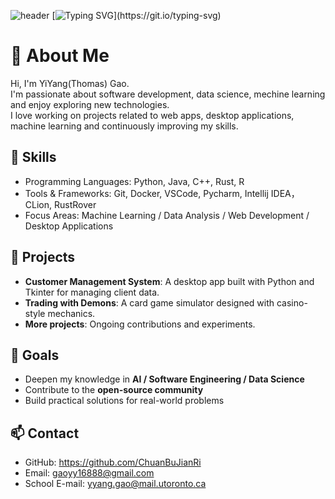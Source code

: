 
![header](https://capsule-render.vercel.app/api?type=waving&color=gradient&height=200&section=header&text=Hello!%20I'm%20YiYang%20(Thomas)%20👋&fontSize=40)
[![Typing SVG](https://readme-typing-svg.demolab.com?font=Fira+Code&size=28&pause=1000&color=F75C7E&center=true&vCenter=true&width=600&lines=Welcome+to+my+GitHub!;AI+%7C+Computer+Science+Enthusiast;Always+learning+new+things...)](https://git.io/typing-svg)

# 👋 About Me

Hi, I'm YiYang(Thomas) Gao.  
I'm passionate about software development, data science, mechine learning and enjoy exploring new technologies.  
I love working on projects related to  web apps, desktop applications, machine learning and continuously improving my skills.

## 🚀 Skills
- Programming Languages: Python, Java, C++, Rust, R
- Tools & Frameworks: Git, Docker, VSCode, Pycharm, Intellij IDEA， CLion, RustRover
- Focus Areas: Machine Learning / Data Analysis / Web Development / Desktop Applications 

## 📂 Projects
- **Customer Management System**: A desktop app built with Python and Tkinter for managing client data.  
- **Trading with Demons**: A card game simulator designed with casino-style mechanics.  
- **More projects**: Ongoing contributions and experiments.  

## 🎯 Goals
- Deepen my knowledge in **AI / Software Engineering / Data Science**  
- Contribute to the **open-source community**  
- Build practical solutions for real-world problems  

## 📫 Contact
- GitHub: https://github.com/ChuanBuJianRi
- Email: gaoyy16888@gmail.com
- School E-mail: yyang.gao@mail.utoronto.ca

